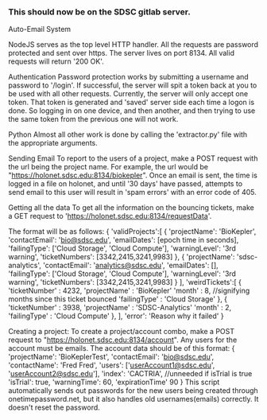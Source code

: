 ### This should now be on the SDSC gitlab server.

Auto-Email System

NodeJS serves as the top level HTTP handler.  All the requests are password protected and sent over https.  The server lives on port 8134.  All valid requests will return '200 OK'.

Authentication
Password protection works by submitting a username and password to '/login'.  If successful, the server will spit a token back at you to be used with all other requests.  Currently, the server will only accept one token.  That token is generated and 'saved' server side each time a logon is done.  So logging in on one device, and then another, and then trying to use the same token from the previous one will not work.

Python
Almost all other work is done by calling the 'extractor.py' file with the appropriate arguments.

Sending Email
To report to the users of a project, make a POST request with the url being the project name.  For example, the url would be "https://holonet.sdsc.edu:8134/biokepler".  Once an email is sent, the time is logged in a file on holonet, and until '30 days' have passed, attempts to send email to this user will result in 'spam errors' with an error code of 405.

Getting all the data
To get all the information on the bouncing tickets, make a GET request to 'https://holonet.sdsc.edu:8134/requestData'.

The format will be as follows:
{
	'validProjects':[
		{
			'projectName': 'BioKepler',
			'contactEmail': 'bio@sdsc.edu',
			'emailDates': [epoch time in seconds],
			'failingType': ['Cloud Storage', 'Cloud Compute'],
			'warningLevel': '3rd warning',
			'ticketNumbers': [3342,2415,3241,9983]
		},
		{
			'projectName': 'sdsc-analytics',
			'contactEmail': 'analytics@sdsc.edu',
			'emailDates': [],
			'failingType': ['Cloud Storage', 'Cloud Compute'],
			'warningLevel': '3rd warning',
			'ticketNumbers': [3342,2415,3241,9983]
		}
	],
	'weirdTickets':[
		{
			'ticketNumber' : 4232,
			'projectName' : 'BioKepler'
			'month' : 8, //signifying months since this ticket bounced
			'failingType' : 'Cloud Storage'
		},
		{
			'ticketNumber' : 3938,
			'projectName' : 'SDSC-Analytics'
			'month' : 2, 
			'failingType' : 'Cloud Compute'
		},
	],
	'error': 'Reason why it failed'
}

Creating a project:
To create a project/account combo, make a POST request to "https://holonet.sdsc.edu:8134/account".  Any users for the account must be emails. The account data should be of this format:
{
	'projectName': 'BioKeplerTest',
	'contactEmail': 'bio@sdsc.edu',
	'contactName': 'Fred Fred',
	'users': ['userAccount1@sdsc.edu', 'userAccount2@sdsc.edu'],
	'index': 'CACTRIA', //unneeded if isTrial is true
	'isTrial': true,
	'warningTime': 60,
	'expirationTime' 90
}
This script automatically sends out passwords for the new users being created through onetimepassword.net, but it also handles old usernames(emails) correctly.  It doesn't reset the password.
